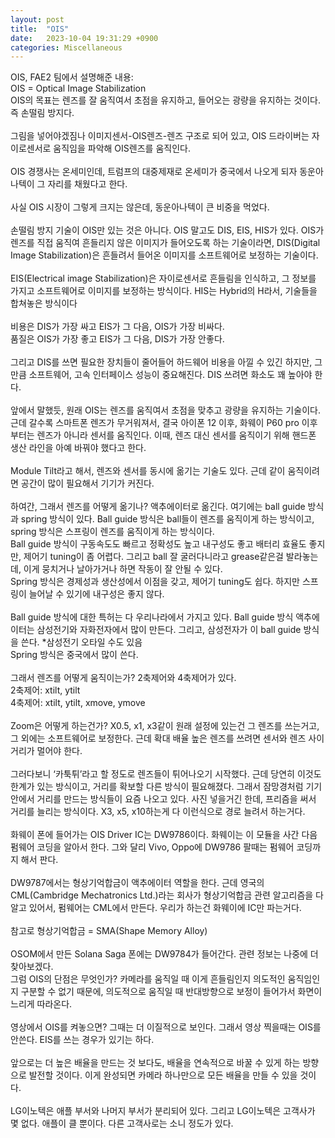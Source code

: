 ```yaml
---
layout: post
title:  "OIS"
date:   2023-10-04 19:31:29 +0900
categories: Miscellaneous
---
```


OIS, FAE2 팀에서 설명해준 내용:<br>
OIS = Optical Image Stabilization<br>
OIS의 목표는 렌즈를 잘 움직여서 초점을 유지하고, 들어오는 광량을 유지하는 것이다. 즉 손떨림 방지다.<br>
<br>
그림을 넣어야겠짐나 이미지센서-OIS렌즈-렌즈 구조로 되어 있고, OIS 드라이버는 자이로센서로 움직임을 파악해 OIS렌즈를 움직인다.<br>
<br>
OIS 경쟁사는 온세미인데, 트럼프의 대중제재로 온세미가 중국에서 나오게 되자 동운아나텍이 그 자리를 채웠다고 한다.<br>
<br>
사실 OIS 시장이 그렇게 크지는 않은데, 동운아나텍이 큰 비중을 먹었다.<br>
<br>
손떨림 방지 기술이 OIS만 있는 것은 아니다. OIS 말고도 DIS, EIS, HIS가 있다. OIS가 렌즈를 직접 움직여 흔들리지 않은 이미지가 들어오도록 하는 기술이라면, DIS(Digital Image Stabilization)은 흔들려서 들어온 이미지를 소프트웨어로 보정하는 기술이다.<br>
<br>
EIS(Electrical image Stabilization)은 자이로센서로 흔들림을 인식하고, 그 정보를 가지고 소프트웨어로 이미지를 보정하는 방식이다. HIS는 Hybrid의 H라서, 기술들을 합쳐놓은 방식이다<br>
<br>
비용은 DIS가 가장 싸고 EIS가 그 다음, OIS가 가장 비싸다.<br>
품질은 OIS가 가장 좋고 EIS가 그 다음, DIS가 가장 안좋다.<br>
<br>
그리고 DIS를 쓰면 필요한 장치들이 줄어들어 하드웨어 비용을 아낄 수 있긴 하지만, 그만큼 소프트웨어, 고속 인터페이스 성능이 중요해진다. DIS 쓰려면 화소도 꽤 높아야 한다.<br>
<br>
앞에서 말했듯, 원래 OIS는 렌즈를 움직여서 초점을 맞추고 광량을 유지하는 기술이다. 근데 갈수록 스마트폰 렌즈가 무거워져서, 결국 아이폰 12 이후, 화웨이 P60 pro 이후부터는 렌즈가 아니라 센서를 움직인다. 이때, 렌즈 대신 센서를 움직이기 위해 핸드폰 생산 라인을 아예 바꿔야 했다고 한다.<br>
<br>
Module Tilt라고 해서, 렌즈와 센서를 동시에 옮기는 기술도 있다. 근데 같이 움직이려면 공간이 많이 필요해서 기기가 커진다.<br>
<br>
하여간, 그래서 렌즈를 어떻게 옮기나? 액추에이터로 옮긴다. 여기에는 ball guide 방식과 spring 방식이 있다. Ball guide 방식은 ball들이 렌즈를 움직이게 하는 방식이고, spring 방식은 스프링이 렌즈를 움직이게 하는 방식이다.<br>
Ball guide 방식이 구동속도도 빠르고 정확성도 높고 내구성도 좋고 배터리 효율도 좋지만, 제어기 tuning이 좀 어렵다. 그리고 ball 잘 굴러다니라고 grease같은걸 발라놓는데, 이게 뭉치거나 날아가거나 하면 작동이 잘 안될 수 있다.<br>
Spring 방식은 경제성과 생산성에서 이점을 갖고, 제어기 tuning도 쉽다. 하지만 스프링이 늘어날 수 있기에 내구성은 좋지 않다.<br>
<br>
Ball guide 방식에 대한 특허는 다 우리나라에서 가지고 있다. Ball guide 방식 액추에이터는 삼성전기와 자화전자에서 많이 만든다. 그리고, 삼성전자가 이 ball guide 방식을 쓴다. *삼성전기 오타일 수도 있음<br>
Spring 방식은 중국에서 많이 쓴다.<br>
<br>
그래서 렌즈를 어떻게 움직이는가? 2축제어와 4축제어가 있다.<br>
2축제어: xtilt, ytilt<br>
4축제어: xtilt, ytilt, xmove, ymove<br>
<br>
Zoom은 어떻게 하는건가? X0.5, x1, x3같이 원래 설정에 있는건 그 렌즈를 쓰는거고, 그 외에는 소프트웨어로 보정한다. 근데 확대 배율 높은 렌즈를 쓰려면 센서와 렌즈 사이 거리가 멀어야 한다.<br>
<br>
그러다보니 ‘카툭튀’라고 할 정도로 렌즈들이 튀어나오기 시작했다. 근데 당연히 이것도 한계가 있는 방식이고, 거리를 확보할 다른 방식이 필요해졌다.
그래서 잠망경처럼 기기 안에서 거리를 만드는 방식들이 요즘 나오고 있다. 사진 넣을거긴 한데, 프리즘을 써서 거리를 늘리는 방식이다. X3, x5, x10하는게 다 이런식으로 경로 늘려서 하는거다.<br>
<br>
화웨이 폰에 들어가는 OIS Driver IC는 DW9786이다. 화웨이는 이 모듈을 사간 다음 펌웨어 코딩을 알아서 한다. 그와 달리 Vivo, Oppo에 DW9786 팔때는 펌웨어 코딩까지 해서 판다.<br>
<br>
DW9787에서는 형상기억합금이 액추에이터 역할을 한다. 근데 영국의 CML(Cambridge Mechatronics Ltd.)라는 회사가 형상기억합금 관련 알고리즘을 다 알고 있어서, 펌웨어는 CML에서 만든다. 우리가 하는건 화웨이에 IC만 파는거다.<br>
<br>
참고로 형상기억합금 = SMA(Shape Memory Alloy)<br>
<br>
OSOM에서 만든 Solana Saga 폰에는 DW9784가 들어간다. 관련 정보는 나중에 더 찾아보겠다.<br>
그럼 OIS의 단점은 무엇인가? 카메라를 움직일 때 이게 흔들림인지 의도적인 움직임인지 구분할 수 없기 때문에, 의도적으로 움직일 때 반대방향으로 보정이 들어가서 화면이 느리게 따라온다.<br>
<br>
영상에서 OIS를 켜놓으면? 그때는 더 이질적으로 보인다. 그래서 영상 찍을때는 OIS를 안쓴다. EIS를 쓰는 경우가 있기는 하다.<br>
<br>
앞으로는 더 높은 배율을 만드는 것 보다도, 배율을 연속적으로 바꿀 수 있게 하는 방향으로 발전할 것이다. 이게 완성되면 카메라 하나만으로 모든 배율을 만들 수 있을 것이다.<br>
<br>
LG이노텍은 애플 부서와 나머지 부서가 분리되어 있다. 그리고 LG이노텍은 고객사가 몇 없다. 애플이 클 뿐이다. 다른 고객사로는 소니 정도가 있다.<br>
